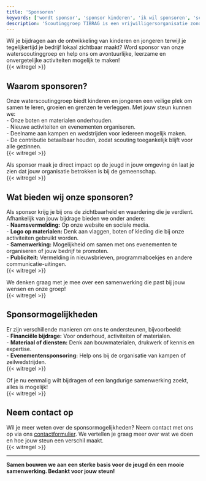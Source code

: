 ```yaml
---
title: 'Sponsoren'
keywords: ['wordt sponsor', 'sponsor kinderen', 'ik wil sponsoren', 'scouting sponsoren', 'sociale sponsoring', 'sponsor vereniging', 'vereniging sponsoren', 'sponsor mogelijkheden']
description: 'Scoutinggroep TIBRAG is een vrijwilligersorganisatie zonder winstoogmerk, hierom is alle hulp welkom. Met sponsoren kunnen wij geweldige kampen organiseren of goede materialen aanschaffen. Iedere hulp houd onze contributie laag.'
---
```


Wil je bijdragen aan de ontwikkeling van kinderen en jongeren terwijl je tegelijkertijd je bedrijf lokaal zichtbaar maakt? Word sponsor van onze waterscoutinggroep en help ons om avontuurlijke, leerzame en onvergetelijke activiteiten mogelijk te maken!  
{{< witregel >}}

## Waarom sponsoren?  

Onze waterscoutinggroep biedt kinderen en jongeren een veilige plek om samen te leren, groeien en grenzen te verleggen. Met jouw steun kunnen we:  
\- Onze boten en materialen onderhouden.  
\- Nieuwe activiteiten en evenementen organiseren.  
\- Deelname aan kampen en wedstrijden voor iedereen mogelijk maken.  
\- De contributie betaalbaar houden, zodat scouting toegankelijk blijft voor alle gezinnen.  
{{< witregel >}}

Als sponsor maak je direct impact op de jeugd in jouw omgeving én laat je zien dat jouw organisatie betrokken is bij de gemeenschap.  
{{< witregel >}}

## Wat bieden wij onze sponsoren?  

Als sponsor krijg je bij ons de zichtbaarheid en waardering die je verdient. Afhankelijk van jouw bijdrage bieden we onder andere:  
\- **Naamsvermelding:** Op onze website en sociale media.  
\- **Logo op materialen:** Denk aan vlaggen, boten of kleding die bij onze activiteiten gebruikt worden.  
\- **Samenwerking:** Mogelijkheid om samen met ons evenementen te organiseren of jouw bedrijf te promoten.  
\- **Publiciteit:** Vermelding in nieuwsbrieven, programmaboekjes en andere communicatie-uitingen.  
{{< witregel >}}

We denken graag met je mee over een samenwerking die past bij jouw wensen en onze groep!  
{{< witregel >}}

## Sponsormogelijkheden  

Er zijn verschillende manieren om ons te ondersteunen, bijvoorbeeld:  
\- **Financiële bijdrage:** Voor onderhoud, activiteiten of materialen.  
\- **Materiaal of diensten:** Denk aan bouwmaterialen, drukwerk of kennis en expertise.  
\- **Evenementensponsoring:** Help ons bij de organisatie van kampen of zeilwedstrijden.  
{{< witregel >}}

Of je nu eenmalig wilt bijdragen of een langdurige samenwerking zoekt, alles is mogelijk!  
{{< witregel >}}

## Neem contact op  

Wil je meer weten over de sponsormogelijkheden? Neem contact met ons op via ons [contactformulier](/contact/). We vertellen je graag meer over wat we doen en hoe jouw steun een verschil maakt.  
{{< witregel >}}

---

**Samen bouwen we aan een sterke basis voor de jeugd én een mooie samenwerking. Bedankt voor jouw steun!**
